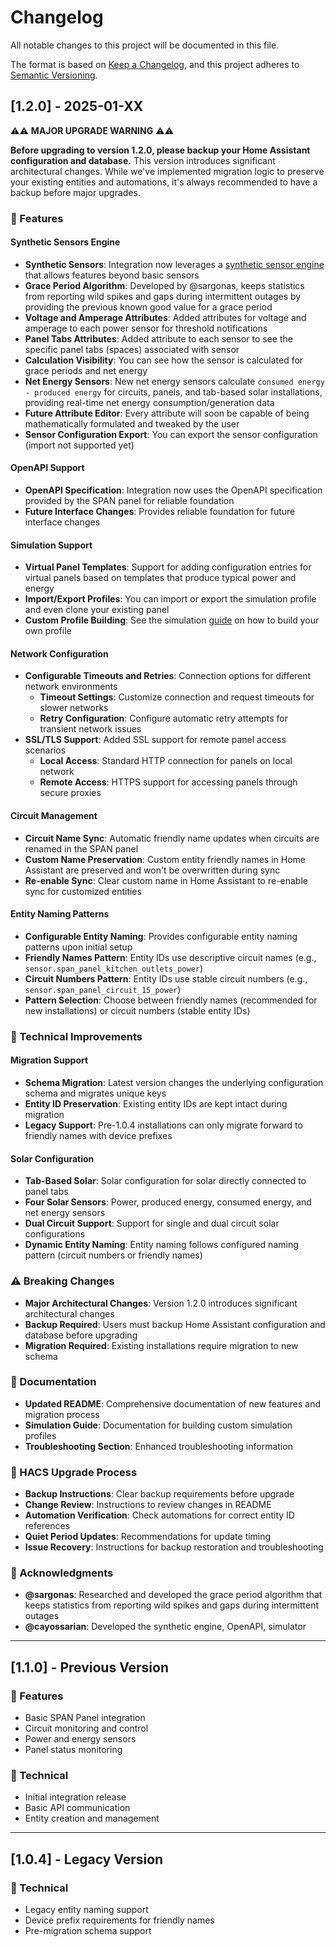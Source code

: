 # Changelog

All notable changes to this project will be documented in this file.

The format is based on [Keep a Changelog](https://keepachangelog.com/en/1.0.0/), and this project adheres to
[Semantic Versioning](https://semver.org/spec/v2.0.0.html).

## [1.2.0] - 2025-01-XX

⚠️⚠️ **MAJOR UPGRADE WARNING** ⚠️⚠️

**Before upgrading to version 1.2.0, please backup your Home Assistant configuration and database.** This version introduces significant architectural changes.
While we've implemented migration logic to preserve your existing entities and automations, it's always recommended to have a backup before major upgrades.

### 🚀 Features

#### Synthetic Sensors Engine

- **Synthetic Sensors**: Integration now leverages a [synthetic sensor engine](https://github.com/LegoTypes/ha-synthetic-sensors) that allows features beyond
  basic sensors
- **Grace Period Algorithm**: Developed by @sargonas, keeps statistics from reporting wild spikes and gaps during intermittent outages by providing the previous
  known good value for a grace period
- **Voltage and Amperage Attributes**: Added attributes for voltage and amperage to each power sensor for threshold notifications
- **Panel Tabs Attributes**: Added attribute to each sensor to see the specific panel tabs (spaces) associated with sensor
- **Calculation Visibility**: You can see how the sensor is calculated for grace periods and net energy
- **Net Energy Sensors**: New net energy sensors calculate `consumed energy - produced energy` for circuits, panels, and tab-based solar installations,
  providing real-time net energy consumption/generation data
- **Future Attribute Editor**: Every attribute will soon be capable of being mathematically formulated and tweaked by the user
- **Sensor Configuration Export**: You can export the sensor configuration (import not supported yet)

#### OpenAPI Support

- **OpenAPI Specification**: Integration now uses the OpenAPI specification provided by the SPAN panel for reliable foundation
- **Future Interface Changes**: Provides reliable foundation for future interface changes

#### Simulation Support

- **Virtual Panel Templates**: Support for adding configuration entries for virtual panels based on templates that produce typical power and energy
- **Import/Export Profiles**: You can import or export the simulation profile and even clone your existing panel
- **Custom Profile Building**: See the simulation [guide](https://github.com/SpanPanel/span-panel-api/blob/main/docs/simulation.md) on how to build your own
  profile

#### Network Configuration

- **Configurable Timeouts and Retries**: Connection options for different network environments
  - **Timeout Settings**: Customize connection and request timeouts for slower networks
  - **Retry Configuration**: Configure automatic retry attempts for transient network issues
- **SSL/TLS Support**: Added SSL support for remote panel access scenarios
  - **Local Access**: Standard HTTP connection for panels on local network
  - **Remote Access**: HTTPS support for accessing panels through secure proxies

#### Circuit Management

- **Circuit Name Sync**: Automatic friendly name updates when circuits are renamed in the SPAN panel
- **Custom Name Preservation**: Custom entity friendly names in Home Assistant are preserved and won't be overwritten during sync
- **Re-enable Sync**: Clear custom name in Home Assistant to re-enable sync for customized entities

#### Entity Naming Patterns

- **Configurable Entity Naming**: Provides configurable entity naming patterns upon initial setup
- **Friendly Names Pattern**: Entity IDs use descriptive circuit names (e.g., `sensor.span_panel_kitchen_outlets_power`)
- **Circuit Numbers Pattern**: Entity IDs use stable circuit numbers (e.g., `sensor.span_panel_circuit_15_power`)
- **Pattern Selection**: Choose between friendly names (recommended for new installations) or circuit numbers (stable entity IDs)

### 🔧 Technical Improvements

#### Migration Support

- **Schema Migration**: Latest version changes the underlying configuration schema and migrates unique keys
- **Entity ID Preservation**: Existing entity IDs are kept intact during migration
- **Legacy Support**: Pre-1.0.4 installations can only migrate forward to friendly names with device prefixes

#### Solar Configuration

- **Tab-Based Solar**: Solar configuration for solar directly connected to panel tabs
- **Four Solar Sensors**: Power, produced energy, consumed energy, and net energy sensors
- **Dual Circuit Support**: Support for single and dual circuit solar configurations
- **Dynamic Entity Naming**: Entity naming follows configured naming pattern (circuit numbers or friendly names)

### ⚠️ Breaking Changes

- **Major Architectural Changes**: Version 1.2.0 introduces significant architectural changes
- **Backup Required**: Users must backup Home Assistant configuration and database before upgrading
- **Migration Required**: Existing installations require migration to new schema

### 📝 Documentation

- **Updated README**: Comprehensive documentation of new features and migration process
- **Simulation Guide**: Documentation for building custom simulation profiles
- **Troubleshooting Section**: Enhanced troubleshooting information

### 🔄 HACS Upgrade Process

- **Backup Instructions**: Clear backup requirements before upgrade
- **Change Review**: Instructions to review changes in README
- **Automation Verification**: Check automations for correct entity ID references
- **Quiet Period Updates**: Recommendations for update timing
- **Issue Recovery**: Instructions for backup restoration and troubleshooting

### 👥 Acknowledgments

- **@sargonas**: Researched and developed the grace period algorithm that keeps statistics from reporting wild spikes and gaps during intermittent outages
- **@cayossarian**: Developed the synthetic engine, OpenAPI, simulator

---

## [1.1.0] - Previous Version

### 🚀 Features

- Basic SPAN Panel integration
- Circuit monitoring and control
- Power and energy sensors
- Panel status monitoring

### 🔧 Technical

- Initial integration release
- Basic API communication
- Entity creation and management

---

## [1.0.4] - Legacy Version

### 🔧 Technical

- Legacy entity naming support
- Device prefix requirements for friendly names
- Pre-migration schema support
